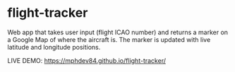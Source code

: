 # flight-tracker
Web app that takes user input (flight ICAO number) and returns a marker on a Google Map of where the aircraft is. The marker is updated with live latitude and longitude positions. 

LIVE DEMO: https://mphdev84.github.io/flight-tracker/
